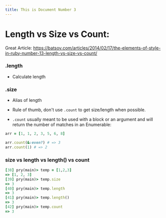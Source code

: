 ```yaml
---
title: This is Document Number 3
---
```


# Length vs Size vs Count:

Great Article:
https://batsov.com/articles/2014/02/17/the-elements-of-style-in-ruby-number-13-length-vs-size-vs-count/

### .length
- Calculate length

### .size
- Alias of length


- Rule of thumb, don't use `.count` to get size/length when possible.
- `.count` usually meant to be used with a block or an argument and will return the number of matches in an Enumerable:

```ruby
arr = [1, 1, 2, 3, 5, 6, 8]

arr.count(&:even?) # => 3
arr.count(1) # => 2
```

### size vs length vs length() vs count
```ruby
[38] pry(main)> temp = [1,2,3]
=> [1, 2, 3]
[39] pry(main)> temp.size
=> 3
[40] pry(main)> temp.length
=> 3
[41] pry(main)> temp.length()
=> 3
[42] pry(main)> temp.count
=> 3
```
